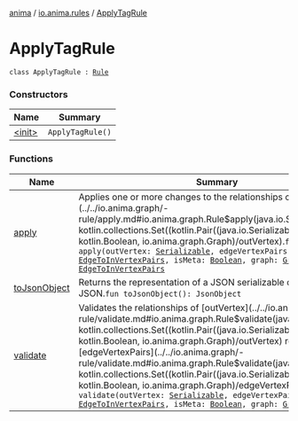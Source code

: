[anima](../../index.md) / [io.anima.rules](../index.md) / [ApplyTagRule](./index.md)

# ApplyTagRule

`class ApplyTagRule : `[`Rule`](../../io.anima.graph/-rule/index.md)

### Constructors

| Name | Summary |
|---|---|
| [&lt;init&gt;](-init-.md) | `ApplyTagRule()` |

### Functions

| Name | Summary |
|---|---|
| [apply](apply.md) | Applies one or more changes to the relationships of [outVertex](../../io.anima.graph/-rule/apply.md#io.anima.graph.Rule$apply(java.io.Serializable, kotlin.collections.Set((kotlin.Pair((java.io.Serializable, )))), kotlin.Boolean, io.anima.graph.Graph)/outVertex).`fun apply(outVertex: `[`Serializable`](https://docs.oracle.com/javase/6/docs/api/java/io/Serializable.html)`, edgeVertexPairs: `[`EdgeToInVertexPairs`](../../io.anima.graph/-edge-to-in-vertex-pairs.md)`, isMeta: `[`Boolean`](https://kotlinlang.org/api/latest/jvm/stdlib/kotlin/-boolean/index.html)`, graph: `[`Graph`](../../io.anima.graph/-graph/index.md)`): `[`EdgeToInVertexPairs`](../../io.anima.graph/-edge-to-in-vertex-pairs.md) |
| [toJsonObject](to-json-object.md) | Returns the representation of a JSON serializable object in JSON.`fun toJsonObject(): JsonObject` |
| [validate](validate.md) | Validates the relationships of [outVertex](../../io.anima.graph/-rule/validate.md#io.anima.graph.Rule$validate(java.io.Serializable, kotlin.collections.Set((kotlin.Pair((java.io.Serializable, )))), kotlin.Boolean, io.anima.graph.Graph)/outVertex) represented by [edgeVertexPairs](../../io.anima.graph/-rule/validate.md#io.anima.graph.Rule$validate(java.io.Serializable, kotlin.collections.Set((kotlin.Pair((java.io.Serializable, )))), kotlin.Boolean, io.anima.graph.Graph)/edgeVertexPairs).`fun validate(outVertex: `[`Serializable`](https://docs.oracle.com/javase/6/docs/api/java/io/Serializable.html)`, edgeVertexPairs: `[`EdgeToInVertexPairs`](../../io.anima.graph/-edge-to-in-vertex-pairs.md)`, isMeta: `[`Boolean`](https://kotlinlang.org/api/latest/jvm/stdlib/kotlin/-boolean/index.html)`, graph: `[`Graph`](../../io.anima.graph/-graph/index.md)`): `[`Boolean`](https://kotlinlang.org/api/latest/jvm/stdlib/kotlin/-boolean/index.html) |
